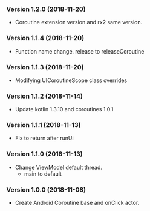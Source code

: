 ### Version 1.2.0 (2018-11-20)
- Coroutine extension version and rx2 same version.

### Version 1.1.4 (2018-11-20)
- Function name change. release to releaseCoroutine

### Version 1.1.3 (2018-11-20)
- Modifying UICoroutineScope class overrides

### Version 1.1.2 (2018-11-14)
- Update kotlin 1.3.10 and coroutines 1.0.1

### Version 1.1.1 (2018-11-13)
- Fix to return after runUi

### Version 1.1.0 (2018-11-13)
- Change ViewModel default thread.
    - main to default

### Version 1.0.0 (2018-11-08)
 - Create Android Coroutine base and onClick actor.